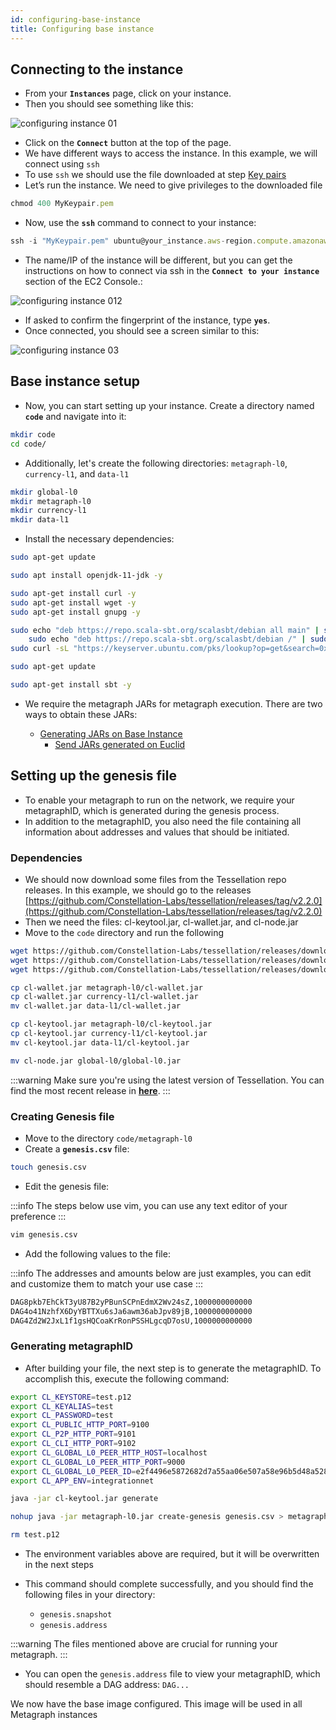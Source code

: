 ```yaml
---
id: configuring-base-instance
title: Configuring base instance
---
```


## Connecting to the instance

- From your **`Instances`** page, click on your instance.
- Then you should see something like this:

![configuring instance 01](/img/sdk/configuring-base-image-01.png)

- Click on the **`Connect`** button at the top of the page.
- We have different ways to access the instance. In this example, we will connect using `ssh`
- To use `ssh` we should use the file downloaded at step [Key pairs](/sdk/guides/setup-a-metagraph/key-pairs)
- Let’s run the instance. We need to give privileges to the downloaded file

```jsx
chmod 400 MyKeypair.pem
```

- Now, use the **`ssh`** command to connect to your instance:

```jsx
ssh -i "MyKeypair.pem" ubuntu@your_instance.aws-region.compute.amazonaws.com
```

- The name/IP of the instance will be different, but you can get the instructions on how to connect via ssh in the **`Connect to your instance`** section of the EC2 Console.:

![configuring instance 012](/img/sdk/configuring-base-image-02.png)

- If asked to confirm the fingerprint of the instance, type **`yes`**.
- Once connected, you should see a screen similar to this:

![configuring instance 03](/img/sdk/configuring-base-image-03.png)

## Base instance setup

- Now, you can start setting up your instance. Create a directory named **`code`** and navigate into it:

```bash
mkdir code
cd code/
```

- Additionally, let's create the following directories: `metagraph-l0`, `currency-l1`, and `data-l1`

```bash
mkdir global-l0
mkdir metagraph-l0
mkdir currency-l1
mkdir data-l1
```

- Install the necessary dependencies:

```bash
sudo apt-get update
```

```bash
sudo apt install openjdk-11-jdk -y
```

```bash
sudo apt-get install curl -y
sudo apt-get install wget -y
sudo apt-get install gnupg -y
```

```bash
sudo echo "deb https://repo.scala-sbt.org/scalasbt/debian all main" | sudo tee /etc/apt/sources.list.d/sbt.list
	sudo echo "deb https://repo.scala-sbt.org/scalasbt/debian /" | sudo tee /etc/apt/sources.list.d/sbt_old.list
sudo curl -sL "https://keyserver.ubuntu.com/pks/lookup?op=get&search=0x2EE0EA64E40A89B84B2DF73499E82A75642AC823" | sudo apt-key add
```

```bash
sudo apt-get update
```

```bash
sudo apt-get install sbt -y
```

- We require the metagraph JARs for metagraph execution. There are two ways to obtain these JARs: 

  - [Generating JARs on Base Instance](/sdk/guides/setup-a-metagraph/base-instance/generating-metagraph-jars)
	-	[Send JARs generated on Euclid](/sdk/guides/setup-a-metagraph/base-instance/sending-jars-from-euclid)
  

## Setting up the genesis file

- To enable your metagraph to run on the network, we require your metagraphID, which is generated during the genesis process.
- In addition to the metagraphID, you also need the file containing all information about addresses and values that should be initiated.

### Dependencies
- We should now download some files from the Tessellation repo releases. In this example, we should go to the releases [https://github.com/Constellation-Labs/tessellation/releases/tag/v2.2.0](https://github.com/Constellation-Labs/tessellation/releases/tag/v2.2.0)
- Then we need the files: cl-keytool.jar, cl-wallet.jar, and cl-node.jar
- Move to the `code` directory and run the following
 
```bash
wget https://github.com/Constellation-Labs/tessellation/releases/download/v2.2.0/cl-node.jar
wget https://github.com/Constellation-Labs/tessellation/releases/download/v2.2.0/cl-wallet.jar
wget https://github.com/Constellation-Labs/tessellation/releases/download/v2.2.0/cl-keytool.jar

cp cl-wallet.jar metagraph-l0/cl-wallet.jar
cp cl-wallet.jar currency-l1/cl-wallet.jar
mv cl-wallet.jar data-l1/cl-wallet.jar

cp cl-keytool.jar metagraph-l0/cl-keytool.jar
cp cl-keytool.jar currency-l1/cl-keytool.jar
mv cl-keytool.jar data-l1/cl-keytool.jar

mv cl-node.jar global-l0/global-l0.jar
```

:::warning 
Make sure you're using the latest version of Tessellation. You can find the most recent release in [**here**](https://github.com/Constellation-Labs/tessellation/releases).
:::

### Creating Genesis file
- Move to the directory `code/metagraph-l0`
- Create a **`genesis.csv`** file:

```bash
touch genesis.csv
```

- Edit the genesis file:

:::info
The steps below use vim, you can use any text editor of your preference
:::

```bash
vim genesis.csv
```

- Add the following values to the file: 

:::info
The addresses and amounts below are just examples, you can edit and customize them to match your use case
:::

```bash
DAG8pkb7EhCkT3yU87B2yPBunSCPnEdmX2Wv24sZ,1000000000000
DAG4o41NzhfX6DyYBTTXu6sJa6awm36abJpv89jB,1000000000000
DAG4Zd2W2JxL1f1gsHQCoaKrRonPSSHLgcqD7osU,1000000000000
```

### Generating metagraphID

- After building your file, the next step is to generate the metagraphID. To accomplish this, execute the following command:
```bash
export CL_KEYSTORE=test.p12
export CL_KEYALIAS=test
export CL_PASSWORD=test
export CL_PUBLIC_HTTP_PORT=9100
export CL_P2P_HTTP_PORT=9101
export CL_CLI_HTTP_PORT=9102
export CL_GLOBAL_L0_PEER_HTTP_HOST=localhost
export CL_GLOBAL_L0_PEER_HTTP_PORT=9000
export CL_GLOBAL_L0_PEER_ID=e2f4496e5872682d7a55aa06e507a58e96b5d48a5286bfdff7ed780fa464d9e789b2760ecd840f4cb3ee6e1c1d81b2ee844c88dbebf149b1084b7313eb680714
export CL_APP_ENV=integrationnet

java -jar cl-keytool.jar generate

nohup java -jar metagraph-l0.jar create-genesis genesis.csv > metagraph-l0.log 2>&1 &

rm test.p12
```
- The environment variables above are required, but it will be overwritten in the next steps
 
- This command should complete successfully, and you should find the following files in your directory:
  - `genesis.snapshot`
  - `genesis.address`

:::warning
The files mentioned above are crucial for running your metagraph.
:::

- You can open the `genesis.address` file to view your metagraphID, which should resemble a DAG address: `DAG...`


We now have the base image configured. This image will be used in all Metagraph instances